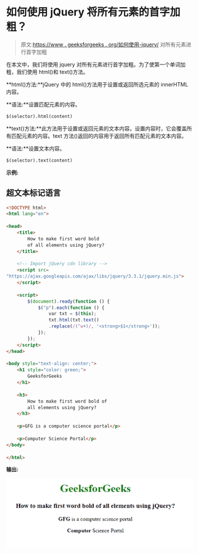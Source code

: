 # 如何使用 jQuery 将所有元素的首字加粗？

> 原文:[https://www . geeksforgeeks . org/如何使用-jquery/](https://www.geeksforgeeks.org/how-to-make-first-word-bold-of-all-elements-using-jquery/) 对所有元素进行首字加粗

在本文中，我们将使用 jquery 对所有元素进行首字加粗。为了使第一个单词加粗，我们使用 html()和 text()方法。

**html()方法:**jQuery 中的 html()方法用于设置或返回所选元素的 innerHTML 内容。

**语法:**设置匹配元素的内容。

```html
$(selector).html(content)
```

**text()方法:**此方法用于设置或返回元素的文本内容。设置内容时，它会覆盖所有匹配元素的内容。text 方法()返回的内容用于返回所有匹配元素的文本内容。

**语法:**设置文本内容。

```html
$(selector).text(content)
```

**示例:**

## 超文本标记语言

```html
<!DOCTYPE html>
<html lang="en">

<head>
    <title>
        How to make first word bold
        of all elements using jQuery?
    </title>

    <!-- Import jQuery cdn library -->
    <script src=
"https://ajax.googleapis.com/ajax/libs/jquery/3.3.1/jquery.min.js">
    </script>

    <script>
        $(document).ready(function () {
            $("p").each(function () {
                var txt = $(this);
                txt.html(txt.text()
                .replace(/(^w+)/, '<strong>$1</strong>'));
            });
        });
    </script>
</head>

<body style="text-align: center;">
    <h1 style="color: green;">
        GeeksforGeeks
    </h1>

    <h3>
        How to make first word bold of
        all elements using jQuery?
    </h3>

    <p>GFG is a computer science portal</p>

    <p>Computer Science Portal</p>
</body>

</html>
```

**输出:**

![](img/e4947e4b92f9489d79bd979be85d5718.png)